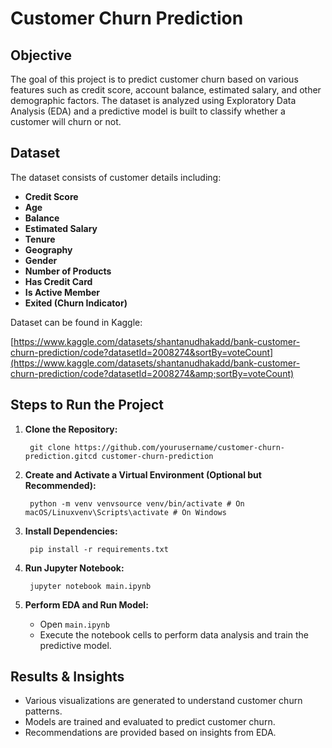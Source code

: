 # Customer Churn Prediction

## Objective

The goal of this project is to predict customer churn based on various features such as credit score, account balance, estimated salary, and other demographic factors. The dataset is analyzed using Exploratory Data Analysis (EDA) and a predictive model is built to classify whether a customer will churn or not.

## Dataset

The dataset consists of customer details including:

- **Credit Score**
- **Age**
- **Balance**
- **Estimated Salary**
- **Tenure**
- **Geography**
- **Gender**
- **Number of Products**
- **Has Credit Card**
- **Is Active Member**
- **Exited (Churn Indicator)**

Dataset can be found in Kaggle:

[https://www.kaggle.com/datasets/shantanudhakadd/bank-customer-churn-prediction/code?datasetId=2008274&sortBy=voteCount](https://www.kaggle.com/datasets/shantanudhakadd/bank-customer-churn-prediction/code?datasetId=2008274&amp;sortBy=voteCount)

## Steps to Run the Project

1. **Clone the Repository:**

        git clone https://github.com/yourusername/customer-churn-prediction.gitcd customer-churn-prediction
2. **Create and Activate a Virtual Environment (Optional but Recommended):**

        python -m venv venvsource venv/bin/activate # On macOS/Linuxvenv\Scripts\activate # On Windows
3. **Install Dependencies:**

        pip install -r requirements.txt
4. **Run Jupyter Notebook:**

        jupyter notebook main.ipynb
5. **Perform EDA and Run Model:**

    - Open `main.ipynb`
    - Execute the notebook cells to perform data analysis and train the predictive model.


## Results & Insights

- Various visualizations are generated to understand customer churn patterns.
- Models are trained and evaluated to predict customer churn.
- Recommendations are provided based on insights from EDA.

